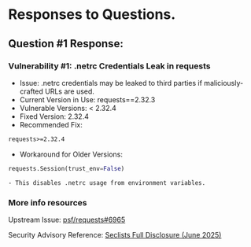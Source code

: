 # Responses to Questions.

## Question #1 Response:

### Vulnerability #1: .netrc Credentials Leak in requests

- Issue: .netrc credentials may be leaked to third parties if maliciously-crafted URLs are used.
- Current Version in Use: requests==2.32.3
- Vulnerable Versions: < 2.32.4
- Fixed Version: 2.32.4
- Recommended Fix:

```txt
requests>=2.32.4
```

- Workaround for Older Versions:

```python
requests.Session(trust_env=False)
```
    - This disables .netrc usage from environment variables.

### More info resources

Upstream Issue: [psf/requests#6965](https://github.com/psf/requests/pull/6965)

Security Advisory Reference: [Seclists Full Disclosure (June 2025)](https://seclists.org/fulldisclosure/2025/Jun/2)

